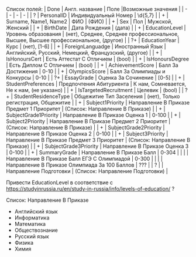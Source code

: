 Список полей:
| Done | Англ. название | Поле |Возможные значения |
| - | - | - | - |
| ?  | PersonalID            | Индивидуальный Номер                          | \d{5,7}                                              |
| +  | Surname, Name1, Name2 | ФИО                                           | (ФИО)                                                |
| +  | Sex                   | Пол                                           | Мужской, Женский                                     |
| +  | BirthDate             | Дата Рождения                                 | (дата)                                               |
| +  | EducationLevel        | Уровень образования                           | (нет), Среднее, Среднее профессиональное, Высшее, Высшее профессиональное, (другое) |
| ?+ | EducationYear         | Курс                                          | (нет), [1-6]                                         |
| +  | ForeignLanguadge      | Иностранный Язык                              | Английский, Русский, Немецкий, Французский, (другое) |
| +  | IsHonoursCert         | Есть Аттестат С Отличием                      | (bool)                                               |
| +  | IsHonoursDegree       | Есть Диплом С Отличием                        | (bool)                                               |
| +  | AchievementScore      | Балл За Достижения                            | 0-10                                                 |
| +  | OlympicsScore         | Балл За Олимпиады и Конкурсы                  | 0-10                                                 |
| ?+ | EssayGrade            | Оценка За Сочинение                           | [0-5]                                                |
| +  | StudentPreferences    | Предпочтения Абитуриента                      | К нам, Сомневается, Не к нам, (не указано)           |
| +  | IsTargetedRecruitment | Целевик                                       | (bool)                                               |
| ?+ | StudentResidenceType  | Общежитие Тип Заселения                       | (нет), Только регистрация, Общежитие                 |
| +  | Subject1Priority      | Направление В Приказе Предмет 1 Приоритет     | (Список: Направление В Приказе)                      |
| +  | SubjectGrade1Priority | Направление В Приказе Оценка 1                | 0-100                                                |
| +  | Subject2Priority      | Направление В Приказе Предмет 2 Приоритет     | (Список: Направление В Приказе)                      |
| +  | SubjectGrade2Priority | Направление В Приказе Оценка 2                | 0-100                                                |
| +  | Subject3Priority      | Направление В Приказе Предмет 3 Приоритет     | (Список: Направление В Приказе)                      |
| +  | SubjectGrade3Priority | Направление В Приказе Оценка 3                | 0-100                                                |
| +  | SummaryGrade          | Направление В Приказе Балл                    | 0-304                                                |
|    |                       | Направление В Приказе Балл ЕГЭ С Олимпиадой   | 0-300                                                |
|    |                       | Направление В Приказе Олимпиада За 100 Баллов | ???                                                  |
| ?  |                       | Направление Подготовки                        | (Список: Направление Подготовки)                     |

Привести EducationLevel в соответствие с https://studyinrussia.ru/en/study-in-russia/info/levels-of-education/ ?

Список: Направление В Приказе
* Английский язык
* Информатика
* Математика
* Обществознание
* Русский язык
* Физика
* Химия
